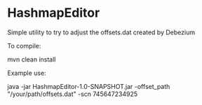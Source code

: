 # HashmapEditor

Simple utility to try to adjust the offsets.dat created by Debezium 

To compile:

mvn clean install

Example use:

java -jar HashmapEditor-1.0-SNAPSHOT.jar -offset_path "/your/path/offsets.dat" -scn 745647234925
